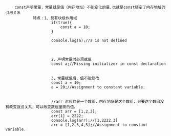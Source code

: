 		const声明常量，常量就是值（内存地址）不能变化的量,也就是const锁定了内存地址的引用关系
				特点：1、具有块级作用域
						if(true){
							const a = 10;
						}
						
						console.log(a);//a is not defined
						
						
						
						2、声明常量时必须赋值
						const a;//Missing initializer in const declaration
						
						
						3、常量赋值后，值不能修改
						const a = 10;
						a = 20;//Assignment to constant variable.
						
						
						//arr 对应的是一个数组，内存地址是这个数组，只要这个数组没有改变就没关系，可以改变数组里面的值。
						const arr = [1,2,3];
						arr[1] = 2222;
						console.log(arr);//[1,2222,3]
						arr = [1,2,3,4,5];//Assignment to constant variable.